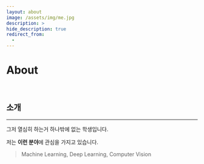 ```yaml
---
layout: about
image: /assets/img/me.jpg
description: >
hide_description: true
redirect_from:
  -
---
```


# About

<!--author-->

<br>

## 소개
---
그저 열심히 하는거 하나밖에 없는 학생입니다.

저는 **이런 분야**에 관심을 가지고 있습니다.

>  Machine Learning, Deep Learning, Computer Vision
